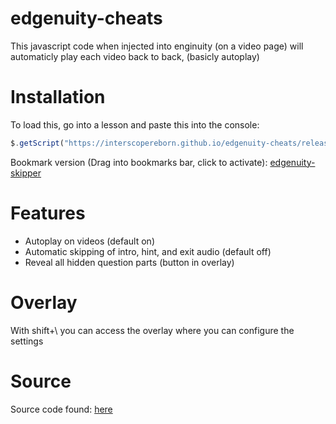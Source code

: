# edgenuity-cheats

This javascript code when injected into enginuity (on a video page) will automaticly play each video back to back, (basicly autoplay)
# Installation
To load this, go into a lesson and paste this into the console:
```javascript
$.getScript("https://interscopereborn.github.io/edgenuity-cheats/release/skipper.min.js")
```

Bookmark version (Drag into bookmarks bar, click to activate): <a href='javascript:$.getScript("https://interscopereborn.github.io/edgenuity-cheats/release/skipper.min.js");void(0);'>edgenuity-skipper</a>
# Features
* Autoplay on videos (default on)
* Automatic skipping of intro, hint, and exit audio (default off)
* Reveal all hidden question parts (button in overlay)

# Overlay
With shift+\ you can access the overlay where you can configure the settings

# Source
Source code found: [here](https://github.com/interscopereborn/edgenuity-cheats/blob/main/src/skipper.js)

